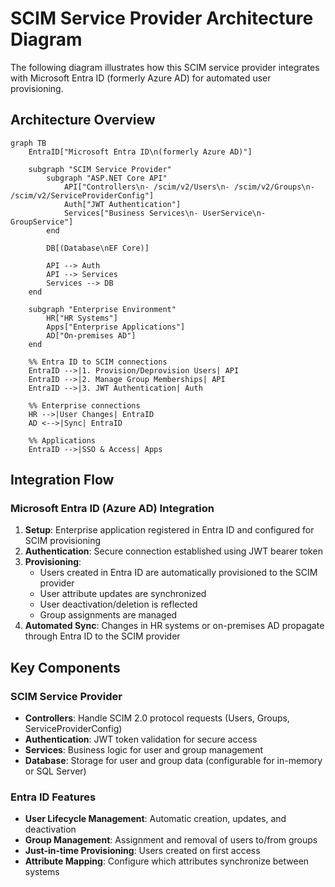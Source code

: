 # SCIM Service Provider Architecture Diagram

The following diagram illustrates how this SCIM service provider integrates with Microsoft Entra ID (formerly Azure AD) for automated user provisioning.

## Architecture Overview

```mermaid
graph TB
    EntraID["Microsoft Entra ID\n(formerly Azure AD)"]

    subgraph "SCIM Service Provider"
        subgraph "ASP.NET Core API"
            API["Controllers\n- /scim/v2/Users\n- /scim/v2/Groups\n- /scim/v2/ServiceProviderConfig"]
            Auth["JWT Authentication"]
            Services["Business Services\n- UserService\n- GroupService"]
        end
        
        DB[(Database\nEF Core)]
        
        API --> Auth
        API --> Services
        Services --> DB
    end

    subgraph "Enterprise Environment"
        HR["HR Systems"]
        Apps["Enterprise Applications"]
        AD["On-premises AD"]
    end

    %% Entra ID to SCIM connections
    EntraID -->|1. Provision/Deprovision Users| API
    EntraID -->|2. Manage Group Memberships| API
    EntraID -->|3. JWT Authentication| Auth

    %% Enterprise connections
    HR -->|User Changes| EntraID
    AD <-->|Sync| EntraID
    
    %% Applications
    EntraID -->|SSO & Access| Apps
```

## Integration Flow

### Microsoft Entra ID (Azure AD) Integration
1. **Setup**: Enterprise application registered in Entra ID and configured for SCIM provisioning
2. **Authentication**: Secure connection established using JWT bearer token
3. **Provisioning**: 
   - Users created in Entra ID are automatically provisioned to the SCIM provider
   - User attribute updates are synchronized
   - User deactivation/deletion is reflected
   - Group assignments are managed
4. **Automated Sync**: Changes in HR systems or on-premises AD propagate through Entra ID to the SCIM provider

## Key Components

### SCIM Service Provider
- **Controllers**: Handle SCIM 2.0 protocol requests (Users, Groups, ServiceProviderConfig)
- **Authentication**: JWT token validation for secure access
- **Services**: Business logic for user and group management
- **Database**: Storage for user and group data (configurable for in-memory or SQL Server)

### Entra ID Features
- **User Lifecycle Management**: Automatic creation, updates, and deactivation
- **Group Management**: Assignment and removal of users to/from groups
- **Just-in-time Provisioning**: Users created on first access
- **Attribute Mapping**: Configure which attributes synchronize between systems

